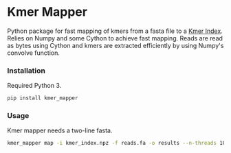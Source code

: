 # Kmer Mapper
Python package for fast mapping of kmers from a fasta file to a [Kmer Index](https://github.com/ivargr/graph_kmer_index). Relies on Numpy and some Cython to achieve fast mapping. Reads are read as bytes using Cython and kmers are extracted efficiently by using Numpy's convolve function. 

### Installation
Required Python 3.
```bash
pip install kmer_mapper
```

### Usage
Kmer mapper needs a two-line fasta. 
```bash
kmer_mapper map -i kmer_index.npz -f reads.fa -o results --n-threads 10
```
